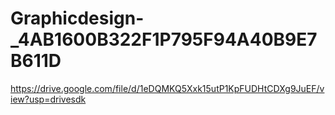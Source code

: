 # Graphicdesign-_4AB1600B322F1P795F94A40B9E7B611D


https://drive.google.com/file/d/1eDQMKQ5Xxk15utP1KpFUDHtCDXg9JuEF/view?usp=drivesdk

